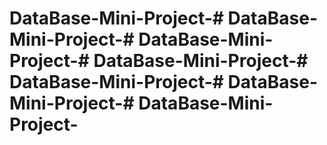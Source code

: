 # DataBase-Mini-Project-# DataBase-Mini-Project-# DataBase-Mini-Project-# DataBase-Mini-Project-# DataBase-Mini-Project-# DataBase-Mini-Project-# DataBase-Mini-Project-
